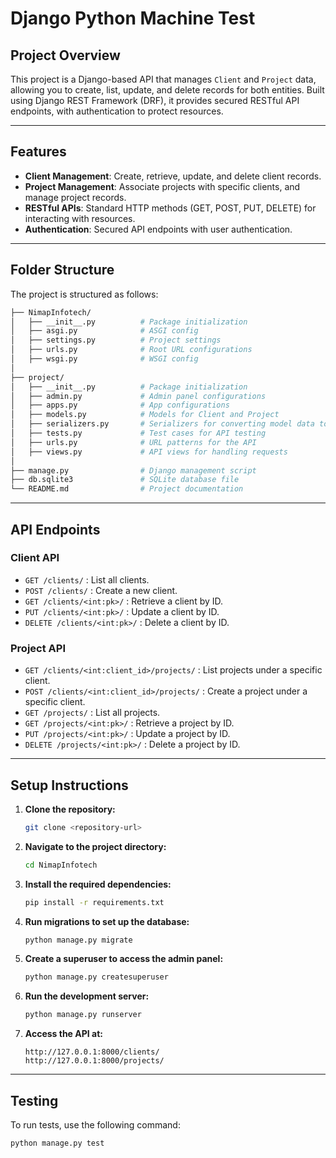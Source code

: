 # **Django Python Machine Test**

## **Project Overview**

This project is a Django-based API that manages `Client` and `Project` data, allowing you to create, list, update, and delete records for both entities. Built using Django REST Framework (DRF), it provides secured RESTful API endpoints, with authentication to protect resources.

---

## **Features**

- **Client Management**: Create, retrieve, update, and delete client records.
- **Project Management**: Associate projects with specific clients, and manage project records.
- **RESTful APIs**: Standard HTTP methods (GET, POST, PUT, DELETE) for interacting with resources.
- **Authentication**: Secured API endpoints with user authentication.

---

## **Folder Structure**

The project is structured as follows:

```bash
├── NimapInfotech/
│   ├── __init__.py          # Package initialization
│   ├── asgi.py              # ASGI config
│   ├── settings.py          # Project settings
│   ├── urls.py              # Root URL configurations
│   ├── wsgi.py              # WSGI config
│
├── project/
│   ├── __init__.py          # Package initialization
│   ├── admin.py             # Admin panel configurations
│   ├── apps.py              # App configurations
│   ├── models.py            # Models for Client and Project
│   ├── serializers.py       # Serializers for converting model data to JSON
│   ├── tests.py             # Test cases for API testing
│   ├── urls.py              # URL patterns for the API
│   ├── views.py             # API views for handling requests
│
├── manage.py                # Django management script
├── db.sqlite3               # SQLite database file
└── README.md                # Project documentation
```

---

## **API Endpoints**

### **Client API**
- `GET /clients/` : List all clients.
- `POST /clients/` : Create a new client.
- `GET /clients/<int:pk>/` : Retrieve a client by ID.
- `PUT /clients/<int:pk>/` : Update a client by ID.
- `DELETE /clients/<int:pk>/` : Delete a client by ID.

### **Project API**
- `GET /clients/<int:client_id>/projects/` : List projects under a specific client.
- `POST /clients/<int:client_id>/projects/` : Create a project under a specific client.
- `GET /projects/` : List all projects.
- `GET /projects/<int:pk>/` : Retrieve a project by ID.
- `PUT /projects/<int:pk>/` : Update a project by ID.
- `DELETE /projects/<int:pk>/` : Delete a project by ID.

---

## **Setup Instructions**

1. **Clone the repository:**

    ```bash
    git clone <repository-url>
    ```

2. **Navigate to the project directory:**

    ```bash
    cd NimapInfotech
    ```

3. **Install the required dependencies:**

    ```bash
    pip install -r requirements.txt
    ```

4. **Run migrations to set up the database:**

    ```bash
    python manage.py migrate
    ```

5. **Create a superuser to access the admin panel:**

    ```bash
    python manage.py createsuperuser
    ```

6. **Run the development server:**

    ```bash
    python manage.py runserver
    ```

7. **Access the API at:**

    ```
    http://127.0.0.1:8000/clients/
    http://127.0.0.1:8000/projects/
    ```

---

## **Testing**

To run tests, use the following command:

```bash
python manage.py test
